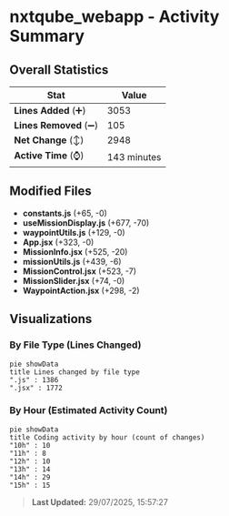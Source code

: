 # nxtqube_webapp - Activity Summary 

## Overall Statistics

| Stat                   | Value                                                             |
| ---------------------- | ----------------------------------------------------------------- |
| **Lines Added** (➕)   | 3053                                          |
| **Lines Removed** (➖) | 105                                        |
| **Net Change** (↕)    | 2948                |
| **Active Time** (⌚)   | 143 minutes |


## Modified Files
- **constants.js** (+65, -0)
- **useMissionDisplay.js** (+677, -70)
- **waypointUtils.js** (+129, -0)
- **App.jsx** (+323, -0)
- **MissionInfo.jsx** (+525, -20)
- **missionUtils.js** (+439, -6)
- **MissionControl.jsx** (+523, -7)
- **MissionSlider.jsx** (+74, -0)
- **WaypointAction.jsx** (+298, -2)

## Visualizations

### By File Type (Lines Changed)

```mermaid
pie showData
title Lines changed by file type
".js" : 1386
".jsx" : 1772
```

### By Hour (Estimated Activity Count)

```mermaid
pie showData
title Coding activity by hour (count of changes)
"10h" : 10
"11h" : 8
"12h" : 10
"13h" : 14
"14h" : 29
"15h" : 15
```


> **Last Updated:** 29/07/2025, 15:57:27